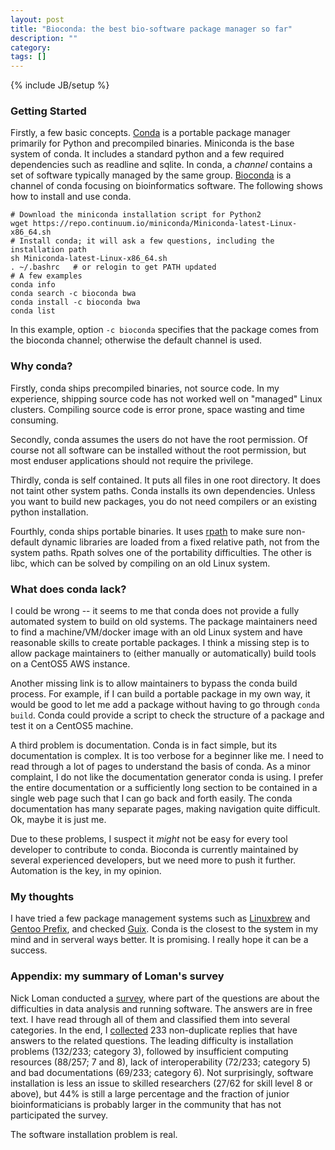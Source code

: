 ```yaml
---
layout: post
title: "Bioconda: the best bio-software package manager so far"
description: ""
category: 
tags: []
---
```

{% include JB/setup %}

### Getting Started

Firstly, a few basic concepts. [Conda][conda] is a portable package manager
primarily for Python and precompiled binaries. Miniconda is the base system of
conda. It includes a standard python and a few required dependencies such as
readline and sqlite. In conda, a *channel* contains a set of software
typically managed by the same group. [Bioconda][biocd] is a channel of conda
focusing on bioinformatics software. The following shows how to install and
use conda.

    # Download the miniconda installation script for Python2
    wget https://repo.continuum.io/miniconda/Miniconda-latest-Linux-x86_64.sh
    # Install conda; it will ask a few questions, including the installation path
    sh Miniconda-latest-Linux-x86_64.sh
    . ~/.bashrc   # or relogin to get PATH updated
    # A few examples
    conda info
    conda search -c bioconda bwa
    conda install -c bioconda bwa
    conda list

In this example, option `-c bioconda` specifies that the package comes from
the bioconda channel; otherwise the default channel is used.

### Why conda?

Firstly, conda ships precompiled binaries, not source code. In my experience,
shipping source code has not worked well on "managed" Linux clusters.
Compiling source code is error prone, space wasting and time consuming.

Secondly, conda assumes the users do not have the root permission. Of course
not all software can be installed without the root permission, but most
enduser applications should not require the privilege.

Thirdly, conda is self contained. It puts all files in one root directory. It
does not taint other system paths. Conda installs its own dependencies. Unless
you want to build new packages, you do not need compilers or an existing
python installation.

Fourthly, conda ships portable binaries. It uses [rpath][rpath] to make sure
non-default dynamic libraries are loaded from a fixed relative path, not from
the system paths. Rpath solves one of the portability difficulties. The other
is libc, which can be solved by compiling on an old Linux system.

### What does conda lack?

I could be wrong -- it seems to me that conda does not provide a fully
automated system to build on old systems. The package maintainers need to find
a machine/VM/docker image with an old Linux system and have reasonable skills
to create portable packages. I think a missing step is to allow package
maintainers to (either manually or automatically) build tools on a CentOS5 AWS
instance.

Another missing link is to allow maintainers to bypass the conda build
process. For example, if I can build a portable package in my own way, it
would be good to let me add a package without having to go through `conda
build`. Conda could provide a script to check the structure of a package and
test it on a CentOS5 machine.

A third problem is documentation. Conda is in fact simple, but its
documentation is complex. It is too verbose for a beginner like me. I need to
read through a lot of pages to understand the basis of conda. As a minor
complaint, I do not like the documentation generator conda is using. I prefer
the entire documentation or a sufficiently long section to be contained in a
single web page such that I can go back and forth easily. The conda
documentation has many separate pages, making navigation quite difficult.
Ok, maybe it is just me.

Due to these problems, I suspect it *might* not be easy for every tool
developer to contribute to conda. Bioconda is currently maintained by several
experienced developers, but we need more to push it further. Automation is the
key, in my opinion.

### My thoughts

I have tried a few package management systems such as [Linuxbrew][lbrew] and
[Gentoo Prefix][gentoo], and checked [Guix][guix]. Conda is the closest to the
system in my mind and in serveral ways better. It is promising. I really hope
it can be a success.

[conda]: http://conda.pydata.org/docs/
[biocd]: https://bioconda.github.io
[rpath]: https://en.wikipedia.org/wiki/Rpath
[lbrew]: https://github.com/Homebrew/linuxbrew
[gentoo]: https://wiki.gentoo.org/wiki/Project:Prefix
[guix]: http://www.gnu.org/software/guix/

### Appendix: my summary of Loman's survey

Nick Loman conducted a [survey][sur], where part of the questions are about
the difficulties in data analysis and running software. The answers are in
free text. I have read through all of them and classified them into several
categories. In the end, I [collected][rst] 233 non-duplicate replies that have
answers to the related questions. The leading difficulty is installation
problems (132/233; category 3), followed by insufficient computing resources
(88/257; 7 and 8), lack of interoperability (72/233; category 5) and bad
documentations (69/233; category 6). Not surprisingly, software installation
is less an issue to skilled researchers (27/62 for skill level 8 or above),
but 44% is still a large percentage and the fraction of junior
bioinformaticians is probably larger in the community that has not
participated the survey.

The software installation problem is real.

[sur]: http://figshare.com/articles/Bioinformatics_infrastructure_and_training_summary/1572287
[rst]: https://gist.github.com/lh3/f49eb49168ce8b841958
